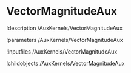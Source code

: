 <!-- MOOSE Documentation Stub: Remove this when content is added. -->

# VectorMagnitudeAux
!description /AuxKernels/VectorMagnitudeAux

!parameters /AuxKernels/VectorMagnitudeAux

!inputfiles /AuxKernels/VectorMagnitudeAux

!childobjects /AuxKernels/VectorMagnitudeAux
